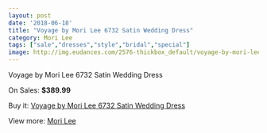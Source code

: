 ```yaml
---
layout: post
date: '2018-06-18'
title: "Voyage by Mori Lee 6732 Satin Wedding Dress"
category: Mori Lee
tags: ["sale","dresses","style","bridal","special"]
image: http://img.eudances.com/2576-thickbox_default/voyage-by-mori-lee-6732-satin-wedding-dress.jpg
---
```

Voyage by Mori Lee 6732 Satin Wedding Dress

On Sales: **$389.99**
<a href="https://www.eudances.com/en/mori-lee/859-voyage-by-mori-lee-6732-satin-wedding-dress.html"><amp-img layout="responsive" width="600" height="600" src="//img.eudances.com/2576-thickbox_default/voyage-by-mori-lee-6732-satin-wedding-dress.jpg" alt="Voyage by Mori Lee 6732 Satin Wedding Dress 0" /></a>
<a href="https://www.eudances.com/en/mori-lee/859-voyage-by-mori-lee-6732-satin-wedding-dress.html"><amp-img layout="responsive" width="600" height="600" src="//img.eudances.com/2578-thickbox_default/voyage-by-mori-lee-6732-satin-wedding-dress.jpg" alt="Voyage by Mori Lee 6732 Satin Wedding Dress 1" /></a>
<a href="https://www.eudances.com/en/mori-lee/859-voyage-by-mori-lee-6732-satin-wedding-dress.html"><amp-img layout="responsive" width="600" height="600" src="//img.eudances.com/2577-thickbox_default/voyage-by-mori-lee-6732-satin-wedding-dress.jpg" alt="Voyage by Mori Lee 6732 Satin Wedding Dress 2" /></a>

Buy it: [Voyage by Mori Lee 6732 Satin Wedding Dress](https://www.eudances.com/en/mori-lee/859-voyage-by-mori-lee-6732-satin-wedding-dress.html "Voyage by Mori Lee 6732 Satin Wedding Dress")

View more: [Mori Lee](https://www.eudances.com/en/9-mori-lee "Mori Lee")